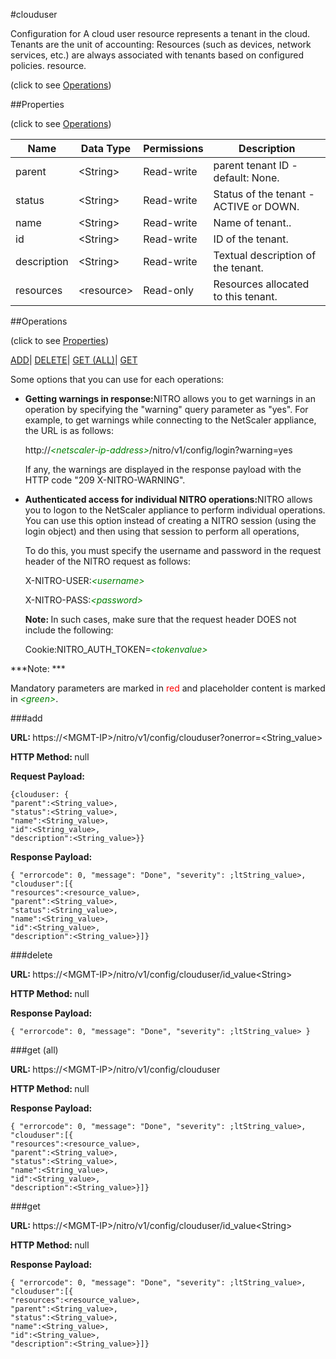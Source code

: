 #clouduser



Configuration for A cloud user resource represents a tenant in the cloud. Tenants are the unit of accounting: Resources (such as devices, network services, etc.) are always associated with tenants based on configured policies. resource.

<span>(click to see [Operations](#operations))</span>



##Properties 

<span>(click to see [Operations](#operations))</span>





<table><thead><tr><th>Name</th><th>Data Type</th><th>Permissions</th><th>Description</th></tr></thead><tbody><tr><td>parent</td><td>&lt;String></td><td>Read-write</td><td>parent tenant ID - default: None.</td></tr><tr><td>status</td><td>&lt;String></td><td>Read-write</td><td>Status of the tenant - ACTIVE or DOWN.</td></tr><tr><td>name</td><td>&lt;String></td><td>Read-write</td><td>Name of tenant..</td></tr><tr><td>id</td><td>&lt;String></td><td>Read-write</td><td>ID of the tenant.</td></tr><tr><td>description</td><td>&lt;String></td><td>Read-write</td><td>Textual description of the tenant.</td></tr><tr><td>resources</td><td>&lt;resource></td><td>Read-only</td><td>Resources allocated to this tenant.</td></tr></tbody></table>

##Operations 

<span>(click to see [Properties](#properties))</span>





[ADD](#add)| [DELETE](#delete)| [GET (ALL)](#get-all)| [GET](#get)





Some options that you can use for each operations:

<ul><li><p><b>Getting warnings in response:</b>NITRO allows you to get warnings in an operation by specifying the "warning" query parameter as "yes". For example, to get warnings while connecting to the NetScaler appliance, the URL is as follows:</p><p>http://<span style="color:green;font-style:italic;">&lt;netscaler-ip-address&gt;</span>/nitro/v1/config/login?warning=yes</p><p>If any, the warnings are displayed in the response payload with the HTTP code "209 X-NITRO-WARNING".</p></li><li><p><b>Authenticated access for individual NITRO operations:</b>NITRO allows you to logon to the NetScaler appliance to perform individual operations. You can use this option instead of creating a NITRO session (using the login object) and then using that session to perform all operations,</p><p>To do this, you must specify the username and password in the request header of the NITRO request as follows:</p><p>X-NITRO-USER:<span style="color:green;font-style:italic;">&lt;username&gt;</span></p><p>X-NITRO-PASS:<span style="color:green;font-style:italic;">&lt;password&gt;</span></p><p><b>Note: </b>In such cases, make sure that the request header DOES not include the following:</p><p>Cookie:NITRO_AUTH_TOKEN=<span style="color:green;font-style:italic;">&lt;tokenvalue&gt;</span></p></li></ul>







***Note: *** 

Mandatory parameters are marked in <span style="color:#FF0000;">red</span> and placeholder content is marked in <span style="color:green;font-style:italic">&lt;green&gt;</span>.



###add







<b>URL: </b>https://&lt;MGMT-IP&gt;/nitro/v1/config/clouduser?onerror=&lt;String_value&gt;

<b>HTTP Method: </b>null

<b>Request Payload: </b>
```
{clouduser: {
"parent":<String_value>,
"status":<String_value>,
"name":<String_value>,
"id":<String_value>,
"description":<String_value>}}
```

<b>Response Payload: </b>
```
{ "errorcode": 0, "message": "Done", "severity": ;ltString_value>, "clouduser":[{
"resources":<resource_value>,
"parent":<String_value>,
"status":<String_value>,
"name":<String_value>,
"id":<String_value>,
"description":<String_value>}]}
```







###delete







<b>URL: </b>https://&lt;MGMT-IP&gt;/nitro/v1/config/clouduser/id_value&lt;String&gt;

<b>HTTP Method: </b>null

<b>Response Payload: </b>
```
{ "errorcode": 0, "message": "Done", "severity": ;ltString_value> }
```







###get (all)







<b>URL: </b>https://&lt;MGMT-IP&gt;/nitro/v1/config/clouduser

<b>HTTP Method: </b>null

<b>Response Payload: </b>
```
{ "errorcode": 0, "message": "Done", "severity": ;ltString_value>, "clouduser":[{
"resources":<resource_value>,
"parent":<String_value>,
"status":<String_value>,
"name":<String_value>,
"id":<String_value>,
"description":<String_value>}]}
```







###get







<b>URL: </b>https://&lt;MGMT-IP&gt;/nitro/v1/config/clouduser/id_value&lt;String&gt;

<b>HTTP Method: </b>null

<b>Response Payload: </b>
```
{ "errorcode": 0, "message": "Done", "severity": ;ltString_value>, "clouduser":[{
"resources":<resource_value>,
"parent":<String_value>,
"status":<String_value>,
"name":<String_value>,
"id":<String_value>,
"description":<String_value>}]}
```







